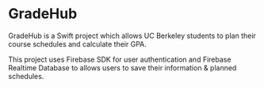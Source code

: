 # GradeHub

GradeHub is a Swift project which allows UC Berkeley students to plan their course schedules and calculate their GPA.

This project uses Firebase SDK for user authentication and Firebase Realtime Database to allows users to save their information & planned schedules.

